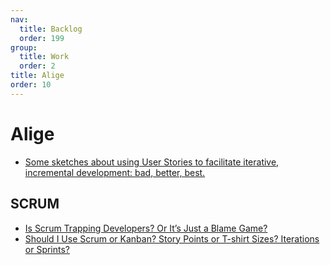 ```yaml
---
nav:
  title: Backlog
  order: 199
group:
  title: Work
  order: 2
title: Alige
order: 10
---
```


# Alige

- [Some sketches about using User Stories to facilitate iterative, incremental development: bad, better, best.](https://jchyip.medium.com/some-sketches-about-using-user-stories-to-facilitate-iterative-incremental-development-bad-79a5d6f8f0a4)

## SCRUM

- [Is Scrum Trapping Developers? Or It’s Just a Blame Game?](https://medium.com/better-programming/does-scrum-imprison-developers-or-its-just-a-blame-game-a1e7f3231fb5?source=collection_home---------12----------------------------)
- [Should I Use Scrum or Kanban? Story Points or T-shirt Sizes? Iterations or Sprints?](https://medium.com/better-programming/should-i-use-scrum-or-kanban-story-points-or-t-shirt-sizes-iterations-or-sprints-f97a7ad6faf?source=collection_home---------44----------------------------)

